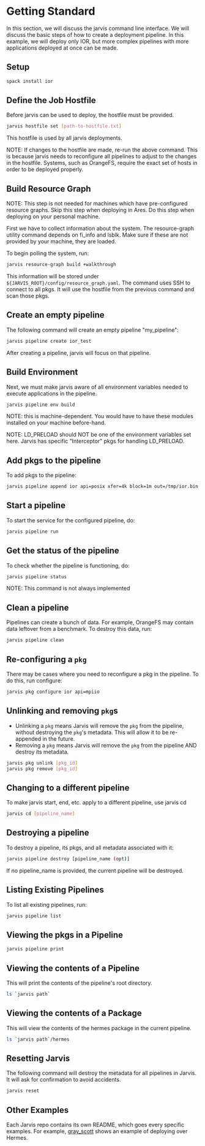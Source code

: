 # Getting Standard

In this section, we will discuss the jarvis command line interface.
We will discuss the basic steps of how to create a deployment
pipeline. In this example, we will deploy only IOR, but more complex
pipelines with more applications deployed at once can be made.

## Setup

```bash
spack install ior
```

## Define the Job Hostfile

Before jarvis can be used to deploy, the hostfile must be provided.

```bash
jarvis hostfile set [path-to-hostfile.txt]
```

This hostfile is used by all jarvis deployments.

NOTE: If changes to the hostfile are made, re-run the above command.
This is because jarvis needs to reconfigure all pipelines to adjust
to the changes in the hostfile. Systems, such as OrangeFS, require
the exact set of hosts in order to be deployed properly.

## Build Resource Graph

NOTE: This step is not needed for machines which have pre-configured
resource graphs. Skip this step when deploying in Ares. Do this step
when deploying on your personal machine.

First we have to collect information about the system. The resource-graph
utility command depends on fi_info and lsblk. Make sure if these are not
provided by your machine, they are loaded.

To begin polling the system, run:

```bash
jarvis resource-graph build +walkthrough
```

This information will be stored under `${JARVIS_ROOT}/config/resource_graph.yaml`. The command uses SSH to connect to all pkgs. It will use the hostfile from the previous command and scan those pkgs.

## Create an empty pipeline

The following command will create an empty pipeline "my_pipeline":

```bash
jarvis pipeline create ior_test
```

After creating a pipeline, jarvis will focus on that pipeline.

## Build Environment

Next, we must make jarvis aware of all environment variables needed
to execute applications in the pipeline.

```bash
jarvis pipeline env build
```

NOTE: this is machine-dependent. You would have to have these modules
installed on your machine before-hand.

NOTE: LD_PRELOAD should NOT be one of the environment variables set here.
Jarvis has specific "Interceptor" pkgs for handling LD_PRELOAD.

## Add pkgs to the pipeline

To add pkgs to the pipeline:

```bash
jarvis pipeline append ior api=posix xfer=4k block=1m out=/tmp/ior.bin
```

## Start a pipeline

To start the service for the configured pipeline, do:

```bash
jarvis pipeline run
```

## Get the status of the pipeline

To check whether the pipeline is functioning, do:

```bash
jarvis pipeline status
```

NOTE: This command is not always implemented

## Clean a pipeline

Pipelines can create a bunch of data. For example, OrangeFS may contain
data leftover from a benchmark. To destroy this data, run:

```bash
jarvis pipeline clean
```

## Re-configuring a `pkg`

There may be cases where you need to reconfigure a pkg in the pipeline.
To do this, run configure:

```bash
jarvis pkg configure ior api=mpiio
```

## Unlinking and removing `pkg`s

- Unlinking a `pkg` means Jarvis will remove the `pkg` from the pipeline,
  without destroying the `pkg`'s metadata. This will allow it to be
  re-appended in the future.
- Removing a `pkg` means Jarvis will remove the `pkg` from the pipeline
  AND destroy its metadata.

```bash
jarvis pkg unlink [pkg_id]
jarvis pkg remove [pkg_id]
```

## Changing to a different pipeline

To make jarvis start, end, etc. apply to a different pipeline,
use jarvis cd

```bash
jarvis cd [pipeline_name]
```

## Destroying a pipeline

To destroy a pipeline, its pkgs, and all metadata associated with it:

```bash
jarvis pipeline destroy [pipeline_name (opt)]
```

If no pipeline_name is provided, the current pipeline will be destroyed.

## Listing Existing Pipelines

To list all existing pipelines, run:

```bash
jarvis pipeline list
```

## Viewing the pkgs in a Pipeline

```bash
jarvis pipeline print
```

## Viewing the contents of a Pipeline

This will print the contents of the pipeline's root directory.

```bash
ls `jarvis path`
```

## Viewing the contents of a Package

This will view the contents of the hermes package in the current pipeline.

```bash
ls `jarvis path`/hermes
```

## Resetting Jarvis

The following command will destroy the metadata for all pipelines in Jarvis.
It will ask for confirmation to avoid accidents.

```bash
jarvis reset
```

## Other Examples

Each Jarvis repo contains its own README, which goes every specific examples.
For example, [gray_scott](https://github.com/scs-lab/jarvis-cd/blob/master/builtin/builtin/gray_scott/README.md)
shows an example of deploying over Hermes.
